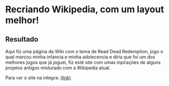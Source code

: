 # Recriando Wikipedia, com um layout melhor!

## Resultado

Aqui fiz uma página da Wiki com o tema de Read Dead Redemption, jogo o qual marcou minha infancia e minha adolecencia e diria que foi um dos melhores jogos que já joguei, fiz esté site com umas inpirações de alguns projetos antigos misturado com a Wikipedia atual.

Para ver o site na integra: [(link)](https://rgasperin.github.io/dio-wiki/)
